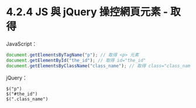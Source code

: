 # 4.2.4 JS 與 jQuery 操控網頁元素 - 取得

JavaScript：

```js
document.getElementsByTagName("p"); // 取得 <p> 元素
document.getElementById("the_id"); // 取得 id="the_id"
document.getElementsByClassName("class_name"); // 取得 class="class_name"
```

jQuery：

```
$("p")
$("#the_id")
$(".class_name")
```




